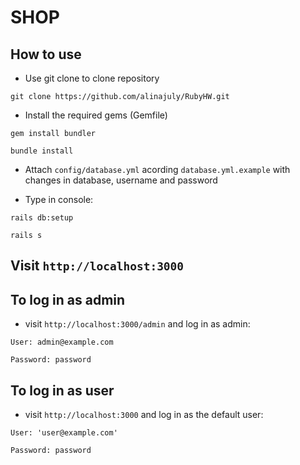 # SHOP

## How to use

* Use git clone to clone repository

`git clone https://github.com/alinajuly/RubyHW.git`

* Install the required gems (Gemfile)
  
`gem install bundler`

`bundle install`

* Attach `config/database.yml` acording `database.yml.example` with changes in database, username and password

* Type in console:
  
`rails db:setup`

`rails s`

## Visit `http://localhost:3000`

## To log in as admin

* visit `http://localhost:3000/admin` and log in as admin:
  
`User: admin@example.com`

`Password: password`

## To log in as user

* visit `http://localhost:3000` and log in as the default user:

`User: 'user@example.com'`

`Password: password`
